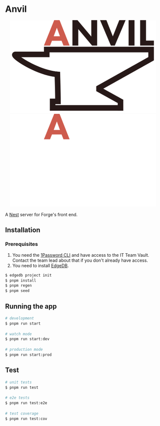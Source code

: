 # Anvil

<div align="center"><img src="../mine/logos/anvil.png#gh-light-mode-only" height=300></div>
<div align="center"><img src="../mine/logos/anvil-dark.png#gh-dark-mode-only" height=300></div>

A [Nest](https://github.com/nestjs/nest) server for Forge's front end.

## Installation

### Prerequisites
1. You need the [1Password CLI](https://developer.1password.com/docs/cli/get-started) and have access to the IT Team Vault. Contact the team lead about that if you don't already have access.
2. You need to install [EdgeDB](https://docs.edgedb.com/get-started/quickstart).

```bash
$ edgedb project init
$ pnpm install
$ pnpm regen
$ pnpm seed
```

## Running the app

```bash
# development
$ pnpm run start

# watch mode
$ pnpm run start:dev

# production mode
$ pnpm run start:prod
```

## Test

```bash
# unit tests
$ pnpm run test

# e2e tests
$ pnpm run test:e2e

# test coverage
$ pnpm run test:cov
```
